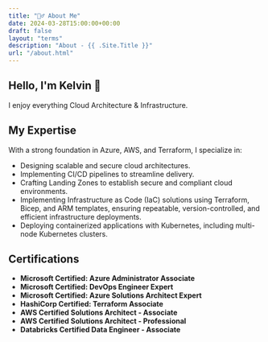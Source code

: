 ```yaml
---
title: "🙋‍♂️ About Me"
date: 2024-03-28T15:00:00+00:00
draft: false
layout: "terms"
description: "About - {{ .Site.Title }}"
url: "/about.html"
---
```


## Hello, I'm Kelvin 👋
I enjoy everything Cloud Architecture & Infrastructure.

## My Expertise
With a strong foundation in Azure, AWS, and Terraform, I specialize in:
  - Designing scalable and secure cloud architectures.
  - Implementing CI/CD pipelines to streamline delivery.
  - Crafting Landing Zones to establish secure and compliant cloud environments.
  - Implementing Infrastructure as Code (IaC) solutions using Terraform, Bicep, and ARM templates, ensuring repeatable, version-controlled, and efficient infrastructure deployments.
  - Deploying containerized applications with Kubernetes, including multi-node Kubernetes clusters.


## Certifications
- **Microsoft Certified: Azure Administrator Associate** 
- **Microsoft Certified: DevOps Engineer Expert** 
- **Microsoft Certified: Azure Solutions Architect Expert** 
- **HashiCorp Certified: Terraform Associate** 
- **AWS Certified Solutions Architect - Associate** 
- **AWS Certified Solutions Architect - Professional**
- **Databricks Certified Data Engineer - Associate**
